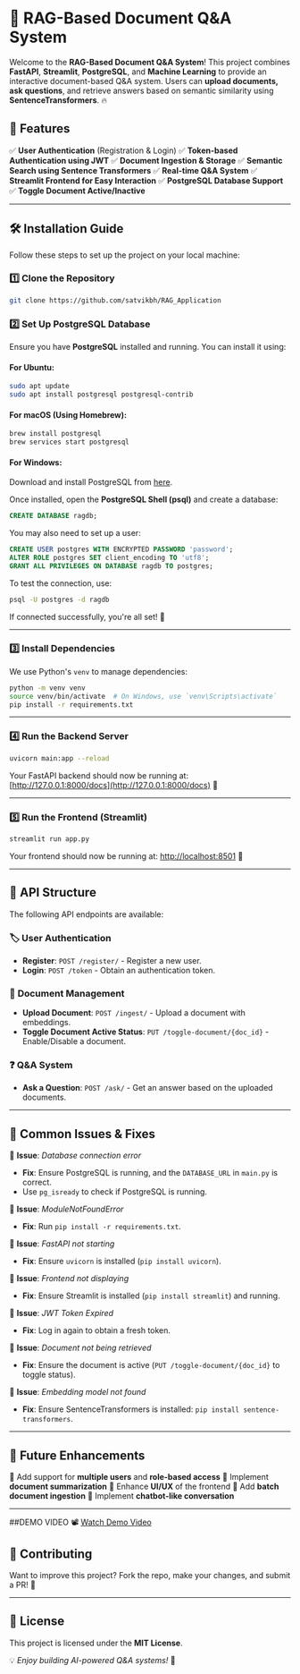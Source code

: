 # 🚀 RAG-Based Document Q&A System

Welcome to the **RAG-Based Document Q&A System**! This project combines **FastAPI**, **Streamlit**, **PostgreSQL**, and **Machine Learning** to provide an interactive document-based Q&A system. Users can **upload documents, ask questions**, and retrieve answers based on semantic similarity using **SentenceTransformers**. 🔥

## 📌 Features
✅ **User Authentication** (Registration & Login)
✅ **Token-based Authentication using JWT**
✅ **Document Ingestion & Storage**
✅ **Semantic Search using Sentence Transformers**
✅ **Real-time Q&A System**
✅ **Streamlit Frontend for Easy Interaction**
✅ **PostgreSQL Database Support**
✅ **Toggle Document Active/Inactive**

---

## 🛠️ Installation Guide
Follow these steps to set up the project on your local machine:

### 1️⃣ Clone the Repository
```sh
git clone https://github.com/satvikbh/RAG_Application
```

### 2️⃣ Set Up PostgreSQL Database
Ensure you have **PostgreSQL** installed and running. You can install it using:

#### For Ubuntu:
```sh
sudo apt update
sudo apt install postgresql postgresql-contrib
```

#### For macOS (Using Homebrew):
```sh
brew install postgresql
brew services start postgresql
```

#### For Windows:
Download and install PostgreSQL from [here](https://www.postgresql.org/download/).

Once installed, open the **PostgreSQL Shell (psql)** and create a database:
```sql
CREATE DATABASE ragdb;
```
You may also need to set up a user:
```sql
CREATE USER postgres WITH ENCRYPTED PASSWORD 'password';
ALTER ROLE postgres SET client_encoding TO 'utf8';
GRANT ALL PRIVILEGES ON DATABASE ragdb TO postgres;
```

To test the connection, use:
```sh
psql -U postgres -d ragdb
```
If connected successfully, you're all set! 🎯

---

### 3️⃣ Install Dependencies
We use Python's `venv` to manage dependencies:
```sh
python -m venv venv
source venv/bin/activate  # On Windows, use `venv\Scripts\activate`
pip install -r requirements.txt
```

---

### 4️⃣ Run the Backend Server
```sh
uvicorn main:app --reload
```
Your FastAPI backend should now be running at: [http://127.0.0.1:8000/docs](http://127.0.0.1:8000/docs) 🎯

---

### 5️⃣ Run the Frontend (Streamlit)
```sh
streamlit run app.py
```
Your frontend should now be running at: [http://localhost:8501](http://localhost:8501) 🎨

---

## 🔑 API Structure
The following API endpoints are available:

### 🏷️ **User Authentication**
- **Register**: `POST /register/` - Register a new user.
- **Login**: `POST /token` - Obtain an authentication token.

### 📄 **Document Management**
- **Upload Document**: `POST /ingest/` - Upload a document with embeddings.
- **Toggle Document Active Status**: `PUT /toggle-document/{doc_id}` - Enable/Disable a document.

### ❓ **Q&A System**
- **Ask a Question**: `POST /ask/` - Get an answer based on the uploaded documents.

---

## 🐞 Common Issues & Fixes

🔹 **Issue**: *Database connection error*
   - **Fix**: Ensure PostgreSQL is running, and the `DATABASE_URL` in `main.py` is correct.
   - Use `pg_isready` to check if PostgreSQL is running.

🔹 **Issue**: *ModuleNotFoundError*
   - **Fix**: Run `pip install -r requirements.txt`.

🔹 **Issue**: *FastAPI not starting*
   - **Fix**: Ensure `uvicorn` is installed (`pip install uvicorn`).

🔹 **Issue**: *Frontend not displaying*
   - **Fix**: Ensure Streamlit is installed (`pip install streamlit`) and running.

🔹 **Issue**: *JWT Token Expired*
   - **Fix**: Log in again to obtain a fresh token.

🔹 **Issue**: *Document not being retrieved*
   - **Fix**: Ensure the document is active (`PUT /toggle-document/{doc_id}` to toggle status).

🔹 **Issue**: *Embedding model not found*
   - **Fix**: Ensure SentenceTransformers is installed: `pip install sentence-transformers`.

---

## 🎯 Future Enhancements
🔹 Add support for **multiple users** and **role-based access**
🔹 Implement **document summarization**
🔹 Enhance **UI/UX** of the frontend
🔹 Add **batch document ingestion**
🔹 Implement **chatbot-like conversation**

---
##DEMO VIDEO 
📽️ [Watch Demo Video](https://github.com/satvikbh/RAG_Application/blob/main/RAG_APP.mp4)



## 🤝 Contributing
Want to improve this project? Fork the repo, make your changes, and submit a PR! 🎉

---

## 📜 License
This project is licensed under the **MIT License**.

💡 *Enjoy building AI-powered Q&A systems!* 🚀

